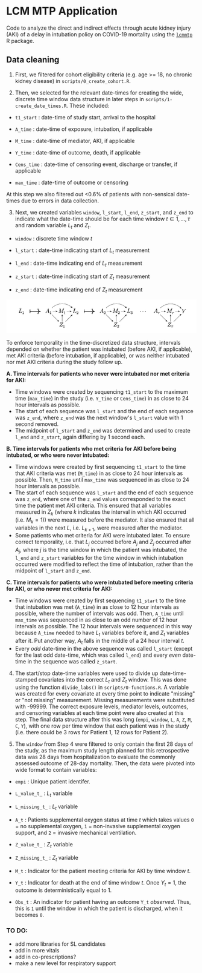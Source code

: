# LCM MTP Application

Code to analyze the direct and indirect effects through acute kidney injury (AKI) of a delay in intubation policy on COVID-19 mortality using the [`lcmmtp`](github.com/nt-williams/lcmmtp) R package.

## Data cleaning

1. First, we filtered for cohort eligibility criteria (e.g. age >= 18, no chronic kidney disease) in `scripts/0_create_cohort.R`.

2. Then, we selected for the relevant date-times for creating the wide, discrete time window data structure in later steps in `scripts/1-create_date_times.R`. These included:

- `t1_start` : date-time of study start, arrival to the hospital

- `A_time` : date-time of exposure, intubation, if applicable

- `M_time` : date-time of mediator, AKI, if applicable

- `Y_time` : date-time of outcome, death, if applicable

- `Cens_time` : date-time of censoring event, discharge or transfer, if applicable

- `max_time` : date-time of outcome or censoring

At this step we also filtered out <0.6% of patients with non-sensical date-times due to errors in data collection.

3. Next, we created variables `window`, `l_start`, `l_end`, `z_start`, and `z_end` to indicate what the date-time should be for each time window $t \in 1, \dots, \tau$ and random variable $L_t$ and $Z_t$.

- `window` : discrete time window $t$

- `l_start` : date-time indicating start of $L_t$ measurement

- `l_end` : date-time indicating end of $L_t$ measurement

- `z_start` : date-time indicating start of $Z_t$ measurement

- `z_end` : date-time indicating end of $Z_t$ measurement

![](img/data_structure.png)

To enforce temporality in the time-discretized data structure, intervals depended on whether the patient was intubated (before AKI, if applicable), met AKI criteria (before intubation, if applicable), or was neither intubated nor met AKI criteria during the study follow up.

**A. Time intervals for patients who **never** were intubated nor met criteria for AKI:**

- Time windows were created by sequencing `t1_start` to the maximum time (`max_time`) in the study (i.e. `Y_time` or `Cens_time`) in as close to 24 hour intervals as possible.
- The start of each sequence was `l_start` and the end of each sequence was `z_end`, where `z_end` was the next window's `l_start` value with 1 second removed.
- The midpoint of `l_start` and `z_end` was determined and used to create `l_end` and `z_start`, again differing by 1 second each.

**B. Time intervals for patients who met criteria for AKI before being intubated, or who were never intubated:**

- Time windows were created by first sequencing `t1_start` to the time that AKI criteria was met (`M_time`) in as close to 24 hour intervals as possible. Then, `M_time` until `max_time` was sequenced in as close to 24 hour intervals as possible.
- The start of each sequence was `l_start` and the end of each sequence was `z_end`, where one of the `z_end` values corresponded to the exact time the patient met AKI criteria. This ensured that all variables measured in $Z_k$ (where $k$ indicates the interval in which AKI occurred (i.e. $M_k=1$)) were measured before the mediator. It also ensured that all variables in the next $L$, i.e. $L_{k+1}$, were measured after the mediator.
- Some patients who met criteria for AKI were intubated later. To ensure correct temporality, i.e. that $L_j$ occurred before $A_j$ and $Z_j$ occurred after $A_j$, where $j$ is the time window in which the patient was intubated, the `l_end` and `z_start` variables for the time window in which intubation occurred were modified to reflect the time of intubation, rather than the midpoint of `l_start` and `z_end`.

**C. Time intervals for patients who were intubated before meeting criteria for AKI, or who never met criteria for AKI:**

- Time windows were created by first sequencing `t1_start` to the time that intubation was met (`A_time`) in as close to 12 hour intervals as possible, where the number of intervals was odd. Then, `A_time` until `max_time` was sequenced in as close to an odd number of 12 hour intervals as possible. The 12 hour intervals were sequenced in this way because `A_time` needed to have $L_t$ variables before it, and $Z_t$ variables after it. Put another way, $A_t$ falls in the middle of a 24 hour interval $t$.
- Every *odd* date-time in the above sequence was called `l_start` (except for the last odd date-time, which was called `l_end`) and every *even* date-time in the sequence was called `z_start`.

4. The start/stop date-time variables were used to divide up date-time-stamped covariates into the correct $L_t$ and $Z_t$ window. This was done using the function `divide_labs()` in `scripts/0-functions.R`. A variable was created for every covariate at every time point to indicate "missing" or "not missing" measurement. Missing measurements were substituted with -99999. The correct exposure levels, mediator levels, outcomes, and censoring variables at each time point were also created at this step. The final data structure after this was long (`empi`, `window`, `L`, `A`, `Z`, `M`, `C`, `Y`), with one row per time window that each patient was in the study (i.e. there could be 3 rows for Patient 1, 12 rows for Patient 2).

5. The `window` from Step 4 were filtered to only contain the first 28 days of the study, as the maximum study length planned for this retrospective data was 28 days from hospitalization to evaluate the commonly assessed outcome of 28-day mortality. Then, the data were pivoted into wide format to contain variables:

- `empi` : Unique patient identifer.

- `L_value_t_` : $L_t$ variable
 
- `L_missing_t_` : $L_t$ variable

- `A_t` : Patients supplemental oxygen status at time $t$ which takes values `0` = no supplemental oxygen, `1` = non-invasive supplemental oxygen support, and `2` = invasive mechanical ventilation.

- `Z_value_t_` : $Z_t$ variable
 
- `Z_missing_t_` : $Z_t$ variable

- `M_t` : Indicator for the patient meeting criteria for AKI by time window $t$.

- `Y_t` : Indicator for death at the end of time window $t$. Once $Y_t = 1$, the outcome is deterministically equal to 1.

- `Obs_t` : An indicator for patient having an outcome `Y_t` *observed*. Thus, this is `1` until the window in which the patient is discharged, when it becomes `0`.

### TO DO:

- add more libraries for SL candidates
- add in more vitals
- add in co-prescriptions?
- make a new level for respiratory support

